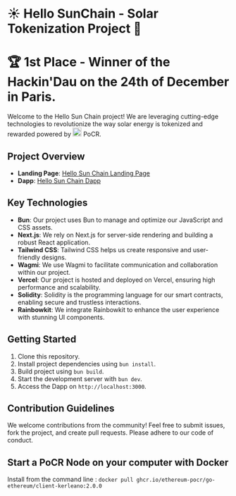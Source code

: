 # ☀️ Hello SunChain - Solar Tokenization Project 🔗

# 🏆 1st Place - Winner of the Hackin'Dau on the 24th of December in Paris.

Welcome to the Hello Sun Chain project! We are leveraging cutting-edge technologies to revolutionize the way solar energy is tokenized and rewarded powered by <img src="https://avatars.githubusercontent.com/u/104393486?s=200&v=4" width="20" height="20"> PoCR.

## Project Overview

- **Landing Page**: [Hello Sun Chain Landing Page](https://ar30d.weblium.site)
- **Dapp**: [Hello Sun Chain Dapp](https://hellosunchain.vercel.app/)

## Key Technologies

- **Bun**: Our project uses Bun to manage and optimize our JavaScript and CSS assets.
- **Next.js**: We rely on Next.js for server-side rendering and building a robust React application.
- **Tailwind CSS**: Tailwind CSS helps us create responsive and user-friendly designs.
- **Wagmi**: We use Wagmi to facilitate communication and collaboration within our project.
- **Vercel**: Our project is hosted and deployed on Vercel, ensuring high performance and scalability.
- **Solidity**: Solidity is the programming language for our smart contracts, enabling secure and trustless interactions.
- **Rainbowkit**: We integrate Rainbowkit to enhance the user experience with stunning UI components.

## Getting Started

1. Clone this repository.
2. Install project dependencies using `bun install`.
3. Build project using `bun build`.
4. Start the development server with `bun dev`.
5. Access the Dapp on `http://localhost:3000`.

## Contribution Guidelines

We welcome contributions from the community! Feel free to submit issues, fork the project, and create pull requests. Please adhere to our code of conduct.

## Start a PoCR Node on your computer with Docker

Install from the command line :
`docker pull ghcr.io/ethereum-pocr/go-ethereum/client-kerleano:2.0.0`
